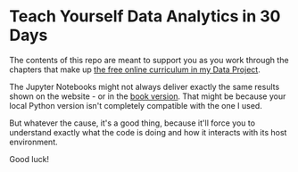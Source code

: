 # Teach Yourself Data Analytics in 30 Days

The contents of this repo are meant to support you as you work through the chapters that make up [the free online curriculum in my Data Project](https://stories.thedataproject.net/). 

The Jupyter Notebooks might not always deliver exactly the same results shown on the website - or in the [book version](https://www.amazon.com/dp/1777721008). That might be because your local Python version isn't completely compatible with the one I used. 

But whatever the cause, it's a good thing, because it'll force you to understand exactly what the code is doing and how it interacts with its host environment. 

Good luck!

